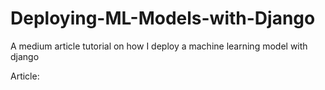 # Deploying-ML-Models-with-Django
A medium article tutorial on how I deploy a machine learning model with django

Article:
